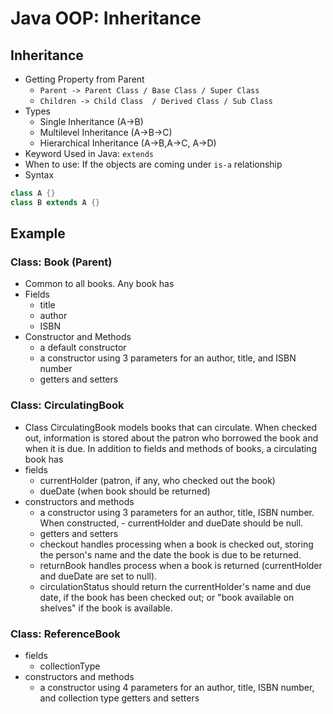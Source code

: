 # Java OOP: Inheritance
## Inheritance 
- Getting Property from Parent
    - `Parent -> Parent Class / Base Class / Super Class`
    - `Children -> Child Class  / Derived Class / Sub Class`
- Types
    - Single Inheritance (A->B)
    - Multilevel Inheritance (A->B->C)
    - Hierarchical Inheritance (A->B,A->C, A->D) 
- Keyword Used in Java: `extends`
- When to use: If the objects are coming under `is-a` relationship
- Syntax 
```java
class A {}
class B extends A {}
```
## Example
### Class: Book (Parent)
- Common to all books. Any book has 
- Fields
    - title
    - author
    - ISBN
- Constructor and Methods
    - a default constructor
    - a constructor using 3 parameters for an author, title, and ISBN number
    - getters and setters

### Class: CirculatingBook
- Class CirculatingBook models books that can circulate. When checked out, information is stored about the patron who borrowed the book and when it is due. In addition to fields and methods of books, a circulating book has
- fields
    - currentHolder (patron, if any, who checked out the book)
    - dueDate (when book should be returned) 
- constructors and methods
    - a constructor using 3 parameters for an author, title, ISBN number. When constructed, - currentHolder and dueDate should be null.
    - getters and setters
    - checkout handles processing when a book is checked out, storing the person's name and the date the book is due to be returned.
    - returnBook handles process when a book is returned (currentHolder and dueDate are set to null).
    - circulationStatus should return the currentHolder's name and due date, if the book has been checked out; or "book available on shelves" if the book is available.

### Class: ReferenceBook
- fields
    - collectionType
- constructors and methods
    - a constructor using 4 parameters for an author, title, ISBN number, and collection type
    getters and setters

